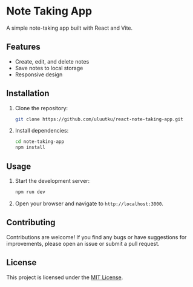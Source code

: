 # Note Taking App

A simple note-taking app built with React and Vite.

## Features

- Create, edit, and delete notes
- Save notes to local storage
- Responsive design

## Installation

1. Clone the repository:

    ```bash
    git clone https://github.com/uluutku/react-note-taking-app.git
    ```

2. Install dependencies:

    ```bash
    cd note-taking-app
    npm install
    ```

## Usage

1. Start the development server:

    ```bash
    npm run dev
    ```

2. Open your browser and navigate to `http://localhost:3000`.

## Contributing

Contributions are welcome! If you find any bugs or have suggestions for improvements, please open an issue or submit a pull request.

## License

This project is licensed under the [MIT License](LICENSE).

